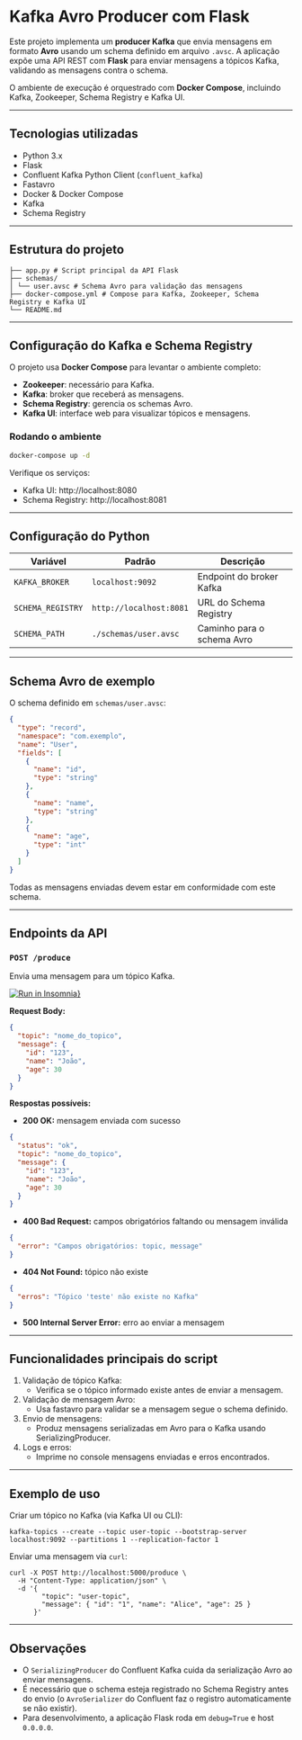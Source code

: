 # Kafka Avro Producer com Flask

Este projeto implementa um **producer Kafka** que envia mensagens em formato **Avro** usando um schema definido em
arquivo `.avsc`. A aplicação expõe uma API REST com **Flask** para enviar mensagens a tópicos Kafka, validando as
mensagens contra o schema.

O ambiente de execução é orquestrado com **Docker Compose**, incluindo Kafka, Zookeeper, Schema Registry e Kafka UI.

---

## Tecnologias utilizadas

- Python 3.x
- Flask
- Confluent Kafka Python Client (`confluent_kafka`)
- Fastavro
- Docker & Docker Compose
- Kafka
- Schema Registry

---

## Estrutura do projeto

```
├── app.py # Script principal da API Flask
├── schemas/
│ └── user.avsc # Schema Avro para validação das mensagens
├── docker-compose.yml # Compose para Kafka, Zookeeper, Schema Registry e Kafka UI
└── README.md
```

---

## Configuração do Kafka e Schema Registry

O projeto usa **Docker Compose** para levantar o ambiente completo:

- **Zookeeper**: necessário para Kafka.
- **Kafka**: broker que receberá as mensagens.
- **Schema Registry**: gerencia os schemas Avro.
- **Kafka UI**: interface web para visualizar tópicos e mensagens.

### Rodando o ambiente

```bash
docker-compose up -d
```

Verifique os serviços:

* Kafka UI: http://localhost:8080
* Schema Registry: http://localhost:8081

---

## Configuração do Python

| Variável          | Padrão                  | Descrição                  |
|-------------------|-------------------------|----------------------------|
| `KAFKA_BROKER`    | `localhost:9092`        | Endpoint do broker Kafka   |
| `SCHEMA_REGISTRY` | `http://localhost:8081` | URL do Schema Registry     |
| `SCHEMA_PATH`     | `./schemas/user.avsc`   | Caminho para o schema Avro |

---

## Schema Avro de exemplo

O schema definido em `schemas/user.avsc`:

```json
{
  "type": "record",
  "namespace": "com.exemplo",
  "name": "User",
  "fields": [
    {
      "name": "id",
      "type": "string"
    },
    {
      "name": "name",
      "type": "string"
    },
    {
      "name": "age",
      "type": "int"
    }
  ]
}

```

Todas as mensagens enviadas devem estar em conformidade com este schema.

---

## Endpoints da API

### `POST /produce`

Envia uma mensagem para um tópico Kafka.

[![Run in Insomnia}](https://insomnia.rest/images/run.svg)](https://insomnia.rest/run/?label=kafka-mock-producer&uri=https%3A%2F%2Fraw.githubusercontent.com%2Fgasfgrv%2Fkafka-mock-producer%2Frefs%2Fheads%2Fmaster%2FInsomnia.yaml)

**Request Body:**

```json
{
  "topic": "nome_do_topico",
  "message": {
    "id": "123",
    "name": "João",
    "age": 30
  }
}
```

**Respostas possíveis:**

* **200 OK:** mensagem enviada com sucesso

```json
{
  "status": "ok",
  "topic": "nome_do_topico",
  "message": {
    "id": "123",
    "name": "João",
    "age": 30
  }
}
```

* **400 Bad Request:** campos obrigatórios faltando ou mensagem inválida

```json
{
  "error": "Campos obrigatórios: topic, message"
}
```

* **404 Not Found:** tópico não existe

```json
{
  "erros": "Tópico 'teste' não existe no Kafka"
}
```

* **500 Internal Server Error:** erro ao enviar a mensagem

---

## Funcionalidades principais do script

1. Validação de tópico Kafka:
    * Verifica se o tópico informado existe antes de enviar a mensagem.
2. Validação de mensagem Avro:
    * Usa fastavro para validar se a mensagem segue o schema definido.
3. Envio de mensagens:
    * Produz mensagens serializadas em Avro para o Kafka usando SerializingProducer.
4. Logs e erros:
    * Imprime no console mensagens enviadas e erros encontrados.

--- 

## Exemplo de uso

Criar um tópico no Kafka (via Kafka UI ou CLI):

```shell
kafka-topics --create --topic user-topic --bootstrap-server localhost:9092 --partitions 1 --replication-factor 1
```

Enviar uma mensagem via `curl`:

```shell
curl -X POST http://localhost:5000/produce \
  -H "Content-Type: application/json" \
  -d '{
        "topic": "user-topic",
        "message": { "id": "1", "name": "Alice", "age": 25 }
      }'
```

---

## Observações

* O `SerializingProducer` do Confluent Kafka cuida da serialização Avro ao enviar mensagens.
* É necessário que o schema esteja registrado no Schema Registry antes do envio (o `AvroSerializer` do Confluent faz o
  registro automaticamente se não existir).
* Para desenvolvimento, a aplicação Flask roda em `debug=True` e host `0.0.0.0`.